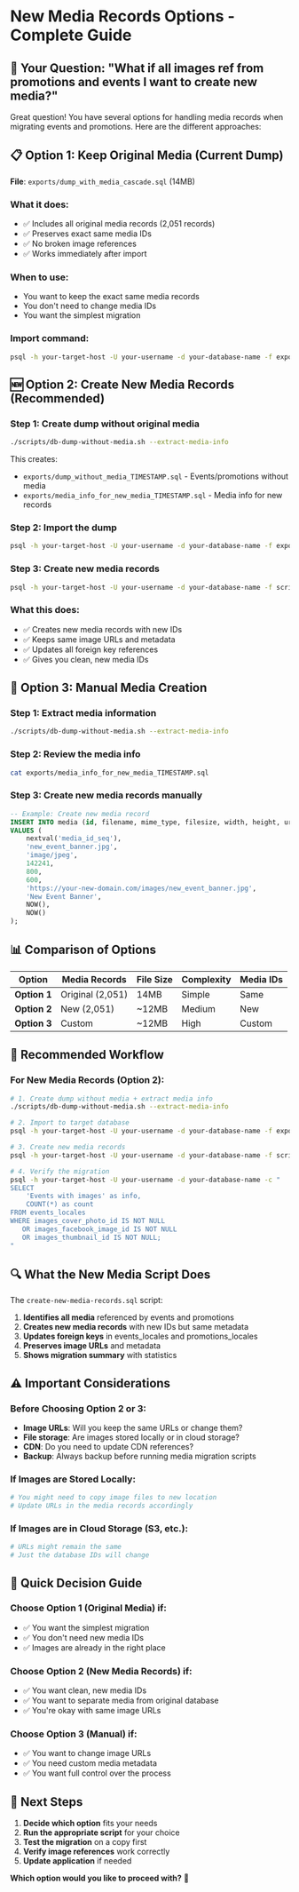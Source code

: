 # New Media Records Options - Complete Guide

## 🎯 **Your Question**: "What if all images ref from promotions and events I want to create new media?"

Great question! You have several options for handling media records when migrating events and promotions. Here are the different approaches:

## 📋 **Option 1: Keep Original Media (Current Dump)**

**File**: `exports/dump_with_media_cascade.sql` (14MB)

### What it does:

- ✅ Includes all original media records (2,051 records)
- ✅ Preserves exact same media IDs
- ✅ No broken image references
- ✅ Works immediately after import

### When to use:

- You want to keep the exact same media records
- You don't need to change media IDs
- You want the simplest migration

### Import command:

```bash
psql -h your-target-host -U your-username -d your-database-name -f exports/dump_with_media_cascade.sql
```

## 🆕 **Option 2: Create New Media Records (Recommended)**

### Step 1: Create dump without original media

```bash
./scripts/db-dump-without-media.sh --extract-media-info
```

This creates:

- `exports/dump_without_media_TIMESTAMP.sql` - Events/promotions without media
- `exports/media_info_for_new_media_TIMESTAMP.sql` - Media info for new records

### Step 2: Import the dump

```bash
psql -h your-target-host -U your-username -d your-database-name -f exports/dump_without_media_TIMESTAMP.sql
```

### Step 3: Create new media records

```bash
psql -h your-target-host -U your-username -d your-database-name -f scripts/create-new-media-records.sql
```

### What this does:

- ✅ Creates new media records with new IDs
- ✅ Keeps same image URLs and metadata
- ✅ Updates all foreign key references
- ✅ Gives you clean, new media IDs

## 🔄 **Option 3: Manual Media Creation**

### Step 1: Extract media information

```bash
./scripts/db-dump-without-media.sh --extract-media-info
```

### Step 2: Review the media info

```bash
cat exports/media_info_for_new_media_TIMESTAMP.sql
```

### Step 3: Create new media records manually

```sql
-- Example: Create new media record
INSERT INTO media (id, filename, mime_type, filesize, width, height, url, alt, created_at, updated_at)
VALUES (
    nextval('media_id_seq'),
    'new_event_banner.jpg',
    'image/jpeg',
    142241,
    800,
    600,
    'https://your-new-domain.com/images/new_event_banner.jpg',
    'New Event Banner',
    NOW(),
    NOW()
);
```

## 📊 **Comparison of Options**

| Option       | Media Records    | File Size | Complexity | Media IDs |
| ------------ | ---------------- | --------- | ---------- | --------- |
| **Option 1** | Original (2,051) | 14MB      | Simple     | Same      |
| **Option 2** | New (2,051)      | ~12MB     | Medium     | New       |
| **Option 3** | Custom           | ~12MB     | High       | Custom    |

## 🚀 **Recommended Workflow**

### For New Media Records (Option 2):

```bash
# 1. Create dump without media + extract media info
./scripts/db-dump-without-media.sh --extract-media-info

# 2. Import to target database
psql -h your-target-host -U your-username -d your-database-name -f exports/dump_without_media_*.sql

# 3. Create new media records
psql -h your-target-host -U your-username -d your-database-name -f scripts/create-new-media-records.sql

# 4. Verify the migration
psql -h your-target-host -U your-username -d your-database-name -c "
SELECT
    'Events with images' as info,
    COUNT(*) as count
FROM events_locales
WHERE images_cover_photo_id IS NOT NULL
   OR images_facebook_image_id IS NOT NULL
   OR images_thumbnail_id IS NOT NULL;
"
```

## 🔍 **What the New Media Script Does**

The `create-new-media-records.sql` script:

1. **Identifies all media** referenced by events and promotions
2. **Creates new media records** with new IDs but same metadata
3. **Updates foreign keys** in events_locales and promotions_locales
4. **Preserves image URLs** and metadata
5. **Shows migration summary** with statistics

## ⚠️ **Important Considerations**

### Before Choosing Option 2 or 3:

- **Image URLs**: Will you keep the same URLs or change them?
- **File storage**: Are images stored locally or in cloud storage?
- **CDN**: Do you need to update CDN references?
- **Backup**: Always backup before running media migration scripts

### If Images are Stored Locally:

```bash
# You might need to copy image files to new location
# Update URLs in the media records accordingly
```

### If Images are in Cloud Storage (S3, etc.):

```bash
# URLs might remain the same
# Just the database IDs will change
```

## 🎯 **Quick Decision Guide**

### Choose Option 1 (Original Media) if:

- ✅ You want the simplest migration
- ✅ You don't need new media IDs
- ✅ Images are already in the right place

### Choose Option 2 (New Media Records) if:

- ✅ You want clean, new media IDs
- ✅ You want to separate media from original database
- ✅ You're okay with same image URLs

### Choose Option 3 (Manual) if:

- ✅ You want to change image URLs
- ✅ You need custom media metadata
- ✅ You want full control over the process

## 📝 **Next Steps**

1. **Decide which option** fits your needs
2. **Run the appropriate script** for your choice
3. **Test the migration** on a copy first
4. **Verify image references** work correctly
5. **Update application** if needed

**Which option would you like to proceed with?** 🤔
